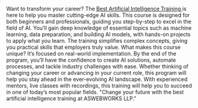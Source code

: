 Want to transform your career? The <a href="https://aswebworks.com/artificial-intelligence-training/">Best Artificial Intelligence Training </a>
  is here to help you master cutting-edge AI skills. This course is designed for both beginners and professionals, guiding you step-by-step to excel in the field of AI.
You’ll gain deep knowledge of essential topics such as machine learning, data preparation, and building AI models, with hands-on projects to apply what you learn. The training simplifies complex concepts, giving you practical skills that employers truly value.
What makes this course unique? It’s focused on real-world implementation. By the end of the program, you’ll have the confidence to create AI solutions, automate processes, and tackle industry challenges with ease. Whether thinking of changing your career or advancing in your current role, this program will help you stay ahead in the ever-evolving AI landscape.
With experienced mentors, live classes with recordings, this training will help you to succeed in one of today’s most popular fields.
"Change your future with the best artificial intelligence training at ASWEBWORKS LLP."



